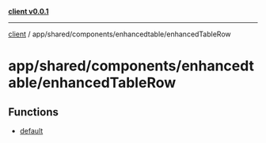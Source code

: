 [**client v0.0.1**](../../../../../README.md)

***

[client](../../../../../README.md) / app/shared/components/enhancedtable/enhancedTableRow

# app/shared/components/enhancedtable/enhancedTableRow

## Functions

- [default](functions/default.md)

